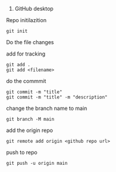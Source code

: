 1. GitHub desktop

Repo initilazition
```
git init
```

Do the file changes

add for tracking
```
git add .
git add <filename>
```

do the commmit
```
git commit -m "title"
git commit -m "title" -m "description"
```

change the branch name to main
```
git branch -M main
```

add the origin repo
```
git remote add origin <github repo url>
```

push to repo
```
git push -u origin main
```